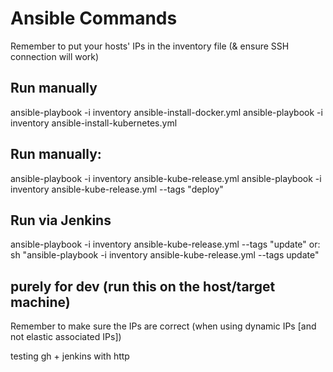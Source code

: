 # Ansible Commands 
Remember to put your hosts' IPs in the inventory file (& ensure SSH connection will work)
## Run manually 
ansible-playbook -i inventory ansible-install-docker.yml
ansible-playbook -i inventory ansible-install-kubernetes.yml
## Run manually: 
ansible-playbook -i inventory ansible-kube-release.yml
ansible-playbook -i inventory ansible-kube-release.yml --tags "deploy"
## Run via Jenkins
ansible-playbook -i inventory ansible-kube-release.yml --tags "update"
or:
sh "ansible-playbook -i inventory ansible-kube-release.yml --tags update"


## purely for dev (run this on the host/target machine)

Remember to make sure the IPs are correct (when using dynamic IPs [and not elastic associated IPs])

testing gh + jenkins with http